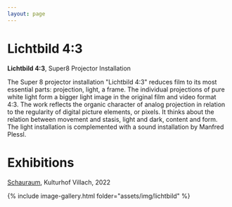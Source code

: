 ```yaml
---
layout: page
---
```


# Lichtbild 4:3

<strong><b>Lichtbild 4:3</b></strong>, Super8 Projector Installation

The Super 8 projector installation "Lichtbild 4:3" reduces film to its most essential parts: projection, light, a frame. The individual projections of pure white light form a bigger light image in the original film and video format 4:3. The work reflects the organic character of analog projection in relation to the regularity of digital picture elements, or pixels. It thinks about the relation between movement and stasis, light and dark, content and form. The light installation is complemented with a sound installation by Manfred Plessl.

# Exhibitions

<a href="https://kulturhofvillach.at/events/2022/2022-11-26_vernissage_maicherplessl/" rel="noopener noreferrer" target="_blank">Schauraum</a>, Kulturhof Villach, 2022<br>

{% include image-gallery.html folder="assets/img/lichtbild" %}

<!--
<ul>
{% for image in site.static_files %}
    {% if image.path contains 'assets/img/lichtbild' %}
    {% if image.extname == '.jpg' or image.extname == '.jpeg' or image.extname == '.JPG' or image.extname == '.JPEG' %}
<a class="img" href="{{ image.path }}"><img title="" src="{{ image.path }}"/></a>
    {% endif %}
    {% endif %}
{% endfor %}
</ul>
-->